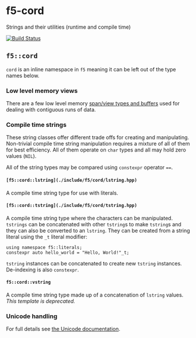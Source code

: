 # f5-cord

Strings and their utilities (runtime and compile time)

[![Build Status](https://travis-ci.org/KayEss/f5-cord.svg?branch=master)](https://travis-ci.org/KayEss/f5-cord)


## `f5::cord`

`cord` is an inline namespace in `f5` meaning it can be left out of the type names below.


### Low level memory views

There are a few low level memory [span/view types and buffers](./include/f5/memory.hpp) used for dealing with contiguous runs of data.


### Compile time strings

These string classes offer different trade offs for creating and manipulating. Non-trivial compile time string manipulation requires a mixture of all of them for best efficiency. All of them operate on `char` types and all may hold zero values (`NIL`).

All of the string types may be compared using `constexpr` operator `==`.


#### `[f5::cord::lstring](./include/f5/cord/lstring.hpp)`

A compile time string type for use with literals.


#### `[f5::cord::tstring](./include/f5/cord/tstring.hpp)`

A compile time string type where the characters can be manipulated. `tstrings` can be concatenated with other `tstring`s to make `tstring`s and they can also be converted to an `lstring`. They can be created from a string literal using the `_t` literal modifier:

    using namespace f5::literals;
    constexpr auto hello_world = "Hello, World!"_t;

`tstring` instances can be concatenated to create new `tstring` instances. De-indexing is also `constexpr`.


#### `f5::cord::vstring`

A compile time string type made up of a concatenation of `lstring` values. *This template is deprecated.*


### Unicode handling

For full details see [the Unicode documentation](include/f5/cord/unicode.md).

